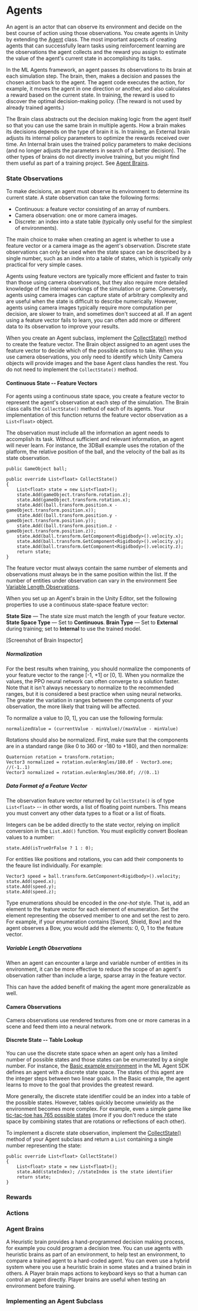 # Agents

An agent is an actor that can observe its environment and decide on the best course of action using those observations. You create agents in Unity by extending the [Agent](link) class. The most important aspects of creating agents that can successfully learn tasks using reinforcement learning are the observations the agent collects and the reward you assign to estimate the value of the agent's current state in accomplishing its tasks.

<!-- We could discuss more about the arbitrary line between actor and environment here, but it can wait until we have examples of multi-agent entities (e.g. something like a executive brain setting goals for a "robot" and sub-brains moving the robot limbs to accomplish these goals). -->

In the ML Agents framework, an agent passes its observations to its brain at each simulation step. The brain, then, makes a decision and passes the chosen action back to the agent. The agent code executes the action, for example, it moves the agent in one direction or another, and also calculates a reward based on the current state. In training, the reward is used to discover the optimal decision-making policy. (The reward is not used by already trained agents.)

The Brain class abstracts out the decision making logic from the agent itself so that you can use the same brain in multiple agents. 
How a brain makes its decisions depends on the type of brain it is. In training, an External brain adjusts its internal policy parameters to optimize the rewards received over time. An Internal brain uses the trained policy parameters to make decisions (and no longer adjusts the parameters in search of a better decision). The other types of brains do not directly involve training, but you might find them useful as part of a training project. See [Agent Brains](link).

  
### State Observations

To make decisions, an agent must observe its environment to determine its current state. A state observation can take the following forms:

* Continuous: a feature vector consisting of an array of numbers. 
* Camera observation: one or more camera images.
* Discrete: an index into a state table (typically only useful for the simplest of environments).

The main choice to make when creating an agent is whether to use a feature vector or a camera image as the agent's observation. Discrete state observations can only be used when the state space can be described by a single number, such as an index into a table of states, which is typically only practical for very simple cases.

Agents using feature vectors are typically more efficient and faster to train than those using camera observations, but they also require more detailed knowledge of the internal workings of the simulation or game. Conversely, agents using camera images can capture state of arbitrary complexity and are useful when the state is difficult to describe numerically. However, agents using camera images typically require more computation per decision, are slower to train, and sometimes don't succeed at all. If an agent using a feature vector fails to learn, you can often add more or different data to its observation to improve your results.  

When you create an Agent subclass, implement the [CollectState()](link) method to create the feature vector. The Brain object assigned to an agent uses the feature vector to decide which of the possible actions to take. When you use camera observations, you only need to identify which Unity Camera objects will provide images and the base Agent class handles the rest. You do not need to implement the `CollectState()` method.

#### Continuous State -- Feature Vectors

For agents using a continuous state space, you create a feature vector to represent the agent's observation at each step of the simulation. The Brain class calls the `CollectState()` method of each of its agents. Your implementation of this function returns the feature vector observation as a `List<float>` object. 

The observation must include all the information an agent needs to accomplish its task. Without sufficient and relevant information, an agent will never learn. For instance, the 3DBall example uses the rotation of the platform, the relative position of the ball, and the velocity of the ball as its state observation. 

    public GameObject ball;

    public override List<float> CollectState()
    {
        List<float> state = new List<float>();
        state.Add(gameObject.transform.rotation.z);
        state.Add(gameObject.transform.rotation.x);
        state.Add((ball.transform.position.x - gameObject.transform.position.x));
        state.Add((ball.transform.position.y - gameObject.transform.position.y));
        state.Add((ball.transform.position.z - gameObject.transform.position.z));
        state.Add(ball.transform.GetComponent<Rigidbody>().velocity.x);
        state.Add(ball.transform.GetComponent<Rigidbody>().velocity.y);
        state.Add(ball.transform.GetComponent<Rigidbody>().velocity.z);
        return state;
    }

<!-- Note that the above values aren't normalized, which we recommend! -->

The feature vector must always contain the same number of elements and observations must always be in the same position within the list. If the number of entities under observation can vary in the environment See [Variable Length Observations](link).

When you set up an Agent's brain in the Unity Editor, set the following properties to use a continuous state-space feature vector:

**State Size** — The state size must match the length of your feature vector.
**State Space Type** — Set to **Continuous**.
**Brain Type** — Set to **External** during training; set to **Internal** to use the trained model.

[Screenshot of Brain Inspector]

##### Normalization

For the best results when training, you should normalize the components of your feature vector to the range [-1, +1] or [0, 1]. When you normalize the values, the PPO neural network can often converge to a solution faster. Note that it isn't always necessary to normalize to the recommended ranges, but it is considered a best practice when using neural networks. The greater the variation in ranges between the components of your observation, the more likely that traing will be affected.

To normalize a value to [0, 1], you can use the following formula:

    normalizedValue = (currentValue - minValue)/(maxValue - minValue)

Rotations should also be normalized. First, make sure that the components are in a standard range (like 0 to 360 or -180 to +180), and then normalize:

    Quaternion rotation = transform.rotation;
    Vector3 normalized = rotation.eulerAngles/180.0f - Vector3.one; //(-1..1)
    Vector3 normalized = rotation.eulerAngles/360.0f; //(0..1)



##### Data Format of a Feature Vector

The observation feature vector returned by `CollectState()` is of type `List<float>` -- in other words, a list of floating point numbers. This means you must convert any other data types to a float or a list of floats. 

Integers can be be added directly to the state vector, relying on implicit conversion in the `List.Add()` function. You must explicitly convert Boolean values to a number:

    state.Add(isTrueOrFalse ? 1 : 0);

For entities like positions and rotations, you can add their components to the feaure list individually.  For example:

    Vector3 speed = ball.transform.GetComponent<Rigidbody>().velocity;
    state.Add(speed.x);
    state.Add(speed.y);
    state.Add(speed.z);

Type enumerations should be encoded in the _one-hot_ style. That is, add an element to the feature vector for each element of enumeration. Set the element representing the observed member to one and set the rest to zero. For example, if your enumeration contains \[Sword, Shield, Bow\] and the agent observes a Bow, you would add the elements: 0, 0, 1 to the feature vector.


<!-- 
How to handle things like large numbers of strings or symbols? A very long one-hot vector? A single index into a table? 
Colors? Better to use a single color number or individual components?
-->

##### Variable Length Observations

When an agent can encounter a large and variable number of entities in its environment, it can be more effective to reduce the scope of an agent's observation rather than include a large, sparse array in the feature vector. 

This can have the added benefit of making the agent more generalizable as well.
 
  
#### Camera Observations

Camera observations use rendered textures from one or more cameras in a scene and feed them into a neural network.
 
#### Discrete State -- Table Lookup

You can use the discrete state space when an agent only has a limited number of possible states and those states can be enumerated by a single number. For instance, the [Basic example environment](link) in the ML Agent SDK defines an agent with a discrete state space. The states of this agent are the integer steps between two linear goals. In the Basic example, the agent learns to move to the goal that provides the greatest reward.

More generally, the discrete state identifier could be an index into a table of the possible states. However, tables quickly become unwieldy as the environment becomes more complex. For example, even a simple game like [tic-tac-toe has 765 possible states](https://en.wikipedia.org/wiki/Game_complexity) (more if you don't reduce the state space by combining states that are rotations or reflections of each other).

To implement a discrete state observation, implement the [CollectState()](link) method of your Agent subclass and return a `List` containing a single number representing the state:

    public override List<float> CollectState()
    {
        List<float> state = new List<float>();
        state.Add(stateIndex); //stateIndex is the state identifier
        return state;
    }

### Rewards


### Actions

### Agent Brains

A Heuristic brain provides a hand-programmed decision making process, for example you could program a decision tree. You can use agents with heuristic brains as part of an environment, to help test an environment, to compare a trained agent to a hard-coded agent. You can even use a hybrid system where you use a heuristic brain in some states and a trained brain in others. A Player brain maps actions to keyboard keys so that a human can control an agent directly. Player brains are useful when testing an environment before training.

### Implementing an Agent Subclass
